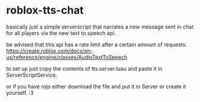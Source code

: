 # roblox-tts-chat
basically just a simple serverscript that narrates a new message sent in chat for all players via the new text to speech api.

be advised that this api has a rate limit after a certain amount of requests: https://create.roblox.com/docs/en-us/reference/engine/classes/AudioTextToSpeech

to set up just copy the contents of tts.server.luau and paste it in ServerScriptService.


or if you have rojo either download the file and put it in Server or create it yourself. :3
